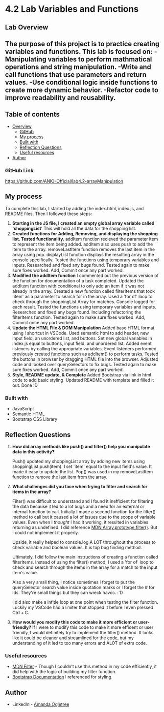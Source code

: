 # 4.2 Lab Variables and Functions
## Lab Overview
The purpose of this project is to practice creating variables and functions. This lab is focused on:
-Manipulating variables to perform mathmatical operations and string manipulation.
-Write and call functions that use parameters and return values.
-Use conditional logic inside functions to create more dynamic behavior.
-Refactor code to improve readability and reusability.
------------------------------------------------
## Table of contents

- [Overview](#overview)
  - [GitHub](#links)
  - [My process](#my-process)
  - [Built with](#built-with)
  - [Reflection Questions](#reflection)
  - [Useful resources](#useful-resources)
- [Author](#author)

### GitHub Link
https://github.com/ANIO-Official/lab4.2-arrayManipulation 
## My process
To complete this lab, I started by adding the index.html, index.js, and README files. Then I followed these steps:
 1. **Starting in the JS file, I created an empty global array variable called 'shoppingList'**
    This will hold all the data for the shopping list.
 2. **Created functions for Adding, Removing, and displaying the shopping list. Tested functionality.**
    addItem function recieved the parameter item to represent the item being added.
    addItem also uses push to add the item to the array.
    removeLastItem function removes the last item in the array using pop.
    displayList function displays the resulting array in the console specifically.
    Tested the functions using temporary variables and inputs.
    Researched and fixed any bugs found.
    Tested again to make sure fixes worked.
    Add, Commit once any part worked.
 3. **Modified the addItem function**
    I commented out the previous version of the function for documentation of a task completed.
    Updated the addItem function with conditional to only add an item if it was not already in the array.
    Created a new function called filterItems that took 'item' as a parameter to search for in the array.
    Used a 'for of' loop to check through the shoppingList Array for matches. Console logged for each result.
    Tested the functions using temporary variables and inputs.
    Researched and fixed any bugs found. Including refactoring the filterItems function.
    Tested again to make sure fixes worked.
    Add, Commit once any part worked.
 4. **Update the HTML File & DOM Manipulation**
    Added base HTML format using ! shortcut in VSCode.
    Used semantic html to add header, new input field, an unordered list, and buttons.
    Set new global variables in index.js equal to buttons, input field, and unordered list.
    Added event listeners by calling the appropriate variables.
    Event listeners performed previously created functions such as addItem() to perform tasks.
    Tested the buttons in browser by dragging HTML file into the browser.
    Adjusted code and looked over querySelectors to fix bugs.
    Tested again to make sure fixes worked.
    Add, Commit once any part worked.
5. **Style, README update, & Complete**
    Added Bootstrap via link in html code to add basic styling.
    Updated README with template and filled it out.
    Done :D

### Built with
- JavaScript
- Semantic HTML
- Bootstrap CSS Library

## Reflection Questions

 1. **How did array methods like push() and filter() help you manipulate data in this activity?**
    
    Push() updated my shoppingList array by adding new items using shoppingList.push(item).
    I set 'item' equal to the input field's value. It made it easy to update the list.
    Pop() was used in my removeLastItem function to remove the last item from the array.

 2. **What challenges did you face when trying to filter and search for items in the array?**
  
    Filter() was difficult to understand and I found it inefficient for filtering the
    data because it led to a lot bugs and a need for an external or internal function to call.
    Initially I made a second function for the filter() method to call but it caused a lot of issues
    due to the scope of variable values. Even when I *thought* I had it working, it resulted in variables returning as undefined. 
    I did reference [MDN Array.prototype.filter()](https://developer.mozilla.org/en-US/docs/Web/JavaScript/Reference/Global_Objects/Array/filter). But I could not implement it properly.

    Upside, it really helped to console.log A LOT throughout the process to check variable and boolean values. It is top bug finding method.
    
    Ultimately, I did follow the main instructions of creating a function called filterItems. Instead of using the filter() method, I used a 'for of' loop to check and search through the items in the array for a match to the input item's value.

    Also a very small thing, I notice sometimes I forget to put the querySelector search value inside quotation marks or I forget the # for ids. They're small things but they can wreck havoc. :'D

    I did also make a infitie loop at one point when testing the filter function. Luckily my VSCode had a limiter that stopped it before I even pressed Ctrl + C.

 3. **How would you modify this code to make it more efficient or user-friendly?**
    If I were to modify this code to make it more efficent or user friendly, I would definitely try
    to implement the filter() method. It looks like it could be cleaner and streamlined for the code,
    but my understanding of it led to too many errors and ALOT of extra code.

### Useful resources

- [MDN Filter](https://developer.mozilla.org/en-US/docs/Web/JavaScript/Reference/Global_Objects/Array/filter) - Though I couldn't use this method in my code efficiently, it did help with the logic of building my filter function.
- [Bootstrap Documentation](https://getbootstrap.com/docs/5.3/getting-started/introduction) I referenced for styling.

## Author

- LinkedIn - [Amanda Ogletree](https://www.linkedin.com/in/amanda-ogletree-a61b60168)